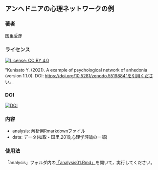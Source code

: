 ## アンヘドニアの心理ネットワークの例

### 著者

国里愛彦

### ライセンス

[![License: CC BY 4.0](https://licensebuttons.net/l/by/4.0/80x15.png)](https://creativecommons.org/licenses/by/4.0/)

"Kunisato Y. (2021). A example of psychological network of anhedonia (version 1.1.0). DOI: https://doi.org/10.5281/zenodo.5519884"を引用ください。

### DOI

[![DOI](https://zenodo.org/badge/408777584.svg)](https://zenodo.org/badge/latestdoi/408777584)

### 内容

- analysis: 解析用Rmarkdownファイル
- data: データ(杣取・国里,2019,心理学評論の一部)

### 使用法

「analysis」フォルダ内の[「analysis01.Rmd」](analysis/analysis01.Rmd)を開いて，実行してください。